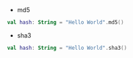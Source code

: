 * md5

```kotlin
val hash: String = "Hello World".md5()
```

* sha3

```kotlin
val hash: String = "Hello World".sha3()
```
